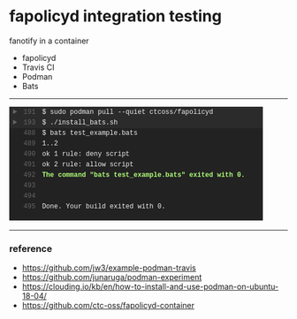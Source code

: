 fapolicyd integration testing
===

fanotify in a container

- fapolicyd
- Travis CI
- Podman
- Bats

---
![](img.png)

---

### reference
- https://github.com/jw3/example-podman-travis
- https://github.com/junaruga/podman-experiment
- https://clouding.io/kb/en/how-to-install-and-use-podman-on-ubuntu-18-04/
- https://github.com/ctc-oss/fapolicyd-container
